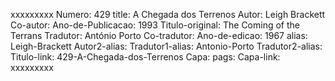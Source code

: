 xxxxxxxxx
Numero: 429
title: A Chegada dos Terrenos
Autor: Leigh Brackett
Co-autor: 
Ano-de-Publicacao: 1993
Titulo-original: The Coming of the Terrans
Tradutor: António Porto
Co-tradutor: 
Ano-de-edicao: 1967
alias: Leigh-Brackett
Autor2-alias: 
Tradutor1-alias: Antonio-Porto
Tradutor2-alias: 
Titulo-link: 429-A-Chegada-dos-Terrenos
Capa: 
pags: 
Capa-link: 
xxxxxxxxx